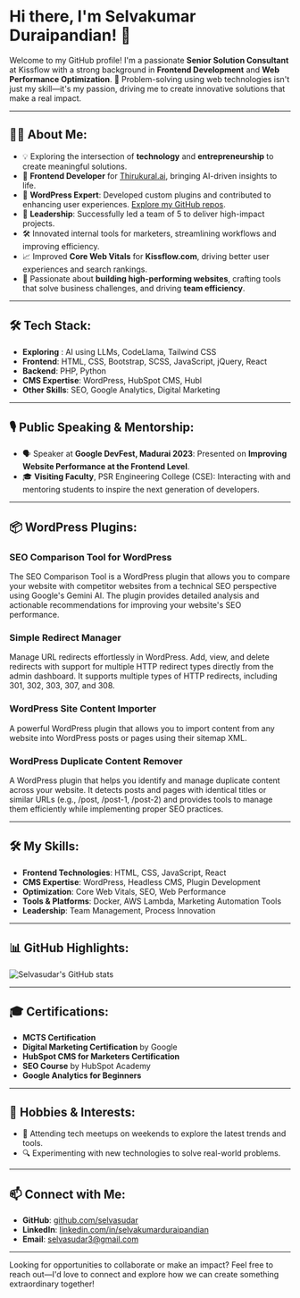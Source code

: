 # Hi there, I'm Selvakumar Duraipandian! 👋

Welcome to my GitHub profile! I'm a passionate **Senior Solution Consultant** at Kissflow with a strong background in **Frontend Development** and **Web Performance Optimization**. 🚀 Problem-solving using web technologies isn't just my skill—it's my passion, driving me to create innovative solutions that make a real impact.

---

## 👨‍💻 About Me:
- 💡 Exploring the intersection of **technology** and **entrepreneurship** to create meaningful solutions.
- 🌟 **Frontend Developer** for [Thirukural.ai](https://thirukural.ai), bringing AI-driven insights to life.
- 🔧 **WordPress Expert**: Developed custom plugins and contributed to enhancing user experiences. [Explore my GitHub repos](https://github.com/selvasudar).
- 🤝 **Leadership**: Successfully led a team of 5 to deliver high-impact projects.
- 🛠️ Innovated internal tools for marketers, streamlining workflows and improving efficiency.
- 📈 Improved **Core Web Vitals** for **Kissflow.com**, driving better user experiences and search rankings.
- 🌟 Passionate about **building high-performing websites**, crafting tools that solve business challenges, and driving **team efficiency**.

---

## 🛠️ Tech Stack:
- **Exploring** : AI using LLMs, CodeLlama, Tailwind CSS
- **Frontend**: HTML, CSS, Bootstrap, SCSS, JavaScript, jQuery, React
- **Backend**: PHP, Python  
- **CMS Expertise**: WordPress, HubSpot CMS, Hubl  
- **Other Skills**: SEO, Google Analytics, Digital Marketing
  
---

## 🎙️ Public Speaking & Mentorship:
- 🗣️ Speaker at **Google DevFest, Madurai 2023**: Presented on **Improving Website Performance at the Frontend Level**.
- 🎓 **Visiting Faculty**, PSR Engineering College (CSE): Interacting with and mentoring students to inspire the next generation of developers.

---
## 📦 WordPress Plugins:
### SEO Comparison Tool for WordPress  
The SEO Comparison Tool is a WordPress plugin that allows you to compare your website with competitor websites from a technical SEO perspective using Google's Gemini AI. The plugin provides detailed analysis and actionable recommendations for improving your website's SEO performance.  

### Simple Redirect Manager  
Manage URL redirects effortlessly in WordPress. Add, view, and delete redirects with support for multiple HTTP redirect types directly from the admin dashboard. It supports multiple types of HTTP redirects, including 301, 302, 303, 307, and 308.  

### WordPress Site Content Importer  
A powerful WordPress plugin that allows you to import content from any website into WordPress posts or pages using their sitemap XML.  

### WordPress Duplicate Content Remover  
A WordPress plugin that helps you identify and manage duplicate content across your website. It detects posts and pages with identical titles or similar URLs (e.g., /post, /post-1, /post-2) and provides tools to manage them efficiently while implementing proper SEO practices.  

---

## 🛠️ My Skills:
- **Frontend Technologies**: HTML, CSS, JavaScript, React
- **CMS Expertise**: WordPress, Headless CMS, Plugin Development
- **Optimization**: Core Web Vitals, SEO, Web Performance
- **Tools & Platforms**: Docker, AWS Lambda, Marketing Automation Tools
- **Leadership**: Team Management, Process Innovation

---

## 📊 GitHub Highlights:
![Selvasudar's GitHub stats](https://github-readme-stats.vercel.app/api?username=selvasudar&show_icons=true&theme=radical)

---

## 🎓 Certifications:
- **MCTS Certification**  
- **Digital Marketing Certification** by Google  
- **HubSpot CMS for Marketers Certification**  
- **SEO Course** by HubSpot Academy  
- **Google Analytics for Beginners**  

---

## 🎯 Hobbies & Interests:
- 📅 Attending tech meetups on weekends to explore the latest trends and tools.
- 🔍 Experimenting with new technologies to solve real-world problems.

---

## 📫 Connect with Me:
- **GitHub**: [github.com/selvasudar](https://github.com/selvasudar)
- **LinkedIn**: [linkedin.com/in/selvakumarduraipandian](https://linkedin.com/in/selvakumarduraipandian)
- **Email**: selvasudar3@gmail.com

---

Looking for opportunities to collaborate or make an impact? Feel free to reach out—I'd love to connect and explore how we can create something extraordinary together!
